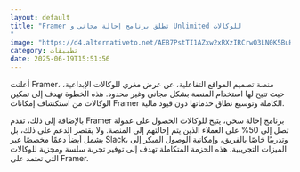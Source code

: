 ```yaml
---
layout: default
title: "Framer تطلق برنامج إحالة مجاني و Unlimited للوكالات
"
image: "https://d4.alternativeto.net/AE87PstTI1AZxw2xRXzIRCrwO3LN0K5BuHrJ09uYQXw/rs:fill:1520:760:0/g:ce:0:0/YWJzOi8vZGlzdC9jb250ZW50LzE3NTAzNDgzMTY4MjMucG5n.png"
category: تطبيقات
date: 2025-06-19T15:51:56
---
```


أعلنت Framer، منصة تصميم المواقع التفاعلية، عن عرض مغري للوكالات الإبداعية، حيث تتيح لها استخدام المنصة بشكل مجاني وغير محدود. هذه الخطوة تهدف إلى تمكين الوكالات من استكشاف إمكانات Framer الكاملة وتوسيع نطاق خدماتها دون قيود مالية.

بالإضافة إلى ذلك، تقدم Framer برنامج إحالة سخي، يتيح للوكالات الحصول على عمولة تصل إلى 50% على العملاء الذين يتم إحالتهم إلى المنصة. ولا يقتصر الدعم على ذلك، بل يشمل أيضاً دعمًا مخصصًا عبر Slack، وتدريبًا خاصًا بالفريق، وإمكانية الوصول المبكر إلى الميزات التجريبية. هذه الحزمة المتكاملة تهدف إلى توفير تجربة سلسة ومجزية للوكالات التي تعتمد على Framer.
